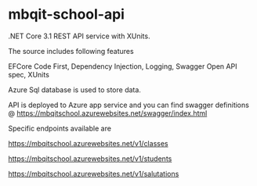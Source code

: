 # mbqit-school-api
.NET Core 3.1 REST API service with XUnits.

The source includes following features

EFCore Code First, Dependency Injection, Logging, Swagger Open API spec, XUnits

Azure Sql database is used to store data.

API is deployed to Azure app service and you can find swagger definitions @ https://mbqitschool.azurewebsites.net/swagger/index.html

Specific endpoints available are

https://mbqitschool.azurewebsites.net/v1/classes

https://mbqitschool.azurewebsites.net/v1/students

https://mbqitschool.azurewebsites.net/v1/salutations
